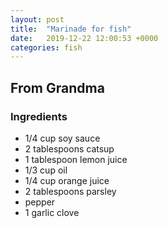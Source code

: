 ```yaml
---
layout: post
title:  "Marinade for fish"
date:   2019-12-22 12:00:53 +0000
categories: fish
---
```


## From Grandma
### Ingredients
* 1/4 cup soy sauce
* 2 tablespoons catsup
* 1 tablespoon lemon juice
* 1/3 cup oil
* 1/4 cup orange juice
* 2 tablespoons parsley
* pepper
* 1 garlic clove